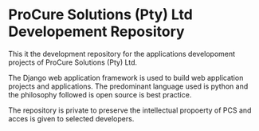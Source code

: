 # ProCure Solutions (Pty) Ltd Developement Repository

This it the development repository for the applications developoment projects of ProCure Solutions (Pty) Ltd.

The Django web application framework is used to build web application projects and applications. The predominant language used is python and the philosophy followed is open source is best practice.

The repository is private to preserve the intellectual propoerty of PCS and acces is given to selected developers.
